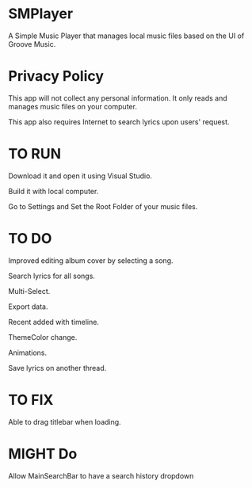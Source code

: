 # SMPlayer
A Simple Music Player that manages local music files based on the UI of Groove Music.

# Privacy Policy
This app will not collect any personal information. It only reads and manages music files on your computer.

This app also requires Internet to search lyrics upon users' request.

# TO RUN
Download it and open it using Visual Studio.

Build it with local computer.

Go to Settings and Set the Root Folder of your music files.

# TO DO
Improved editing album cover by selecting a song.

Search lyrics for all songs.

Multi-Select.

Export data.

Recent added with timeline.

ThemeColor change.

Animations.

Save lyrics on another thread.

# TO FIX
Able to drag titlebar when loading.

# MIGHT Do
Allow MainSearchBar to have a search history dropdown